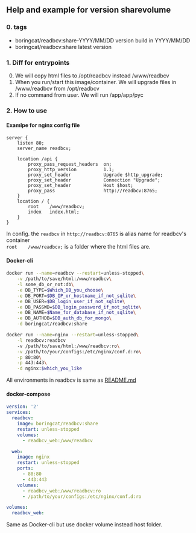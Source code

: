 ## Help and example for version sharevolume

### 0. tags
- boringcat/readbcv:share-YYYY/MM/DD
  version build in YYYY/MM/DD
- boringcat/readbcv:share
  latest version

### 1. Diff for entrypoints
0. We will copy html files to /opt/readbcv instead /www/readbcv
1. When you run/start this image/container. We will upgrade files in /www/readbcv from /opt/readbcv
2. If no command from user. We will run /app/app/pyc

### 2. How to use
#### Examlpe for nginx config file
```
server {
    listen 80;
    server_name readbcv;

    location /api {
        proxy_pass_request_headers  on;
        proxy_http_version          1.1;
        proxy_set_header            Upgrade $http_upgrade;
        proxy_set_header            Connection "Upgrade";
        proxy_set_header            Host $host;
        proxy_pass                  http://readbcv:8765;
    }
    location / {
        root    /www/readbcv;
        index   index.html;
    }
}
```
In config. the `readbcv` in `http://readbcv:8765` is alias name for readbcv's container  
`root    /www/readbcv;` is a folder where the html files are.

#### Docker-cli
``` sh
docker run --name=readbcv --restart=unless-stopped\
    -v /path/to/save/html:/www/readbcv\
    -l some_db_or_not:db\
    -e DB_TYPE=$Which_DB_you_choose\
    -e DB_PORT=$DB_IP_or_hostname_if_not_sqlite\
    -e DB_USER=$DB_login_user_if_not_sqlite\
    -e DB_PASSWD=$DB_login_password_if_not_sqlite\
    -e DB_NAME=$Name_for_database_if_not_sqlite\
    -e DB_AUTHDB=$DB_auth_db_for_mongo\
    -d boringcat/readbcv:share

docker run --name=nginx --restart=unless-stopped\
    -l readbcv:readbcv
    -v /path/to/save/html:/www/readbcv:ro\
    -v /path/to/your/configs:/etc/nginx/conf.d:ro\
    -p 80:80\
    -p 443:443\
    -d nginx:$which_you_like
```
All environments in readbcv is same as [README.md](../README.en_US.md)

#### docker-compose
``` yaml
version: '2'
services:
  readbcv:
    image: boringcat/readbcv:share
    restart: unless-stopped
    volumes:
      - readbcv_web:/www/readbcv

  web:
    image: nginx
    restart: unless-stopped
    ports:
      - 80:80
      - 443:443
    volumes:
      - readbcv_web:/www/readbcv:ro
      - /path/to/your/configs:/etc/nginx/conf.d:ro

volumes:
  readbcv_web:

```
Same as Docker-cli but use docker volume instead host folder.